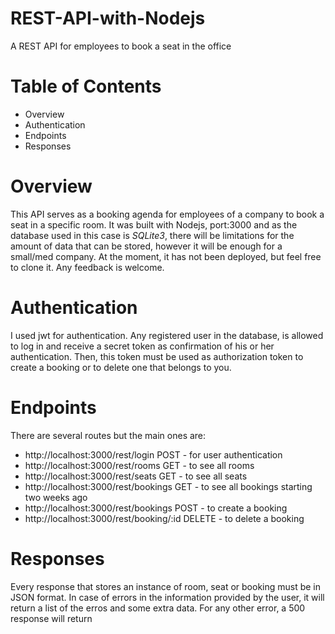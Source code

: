 # REST-API-with-Nodejs
A REST API for employees to book a seat in the office

# Table of Contents
* Overview
* Authentication
* Endpoints
* Responses

# Overview
This API serves as a booking agenda for employees of a company to book a seat in a specific room. It was built with Nodejs, port:3000 and as the database used in this case is *SQLite3*, there will be limitations for the amount of data that can be stored, however it will be enough for a small/med company. At the moment, it has not been deployed, but feel free to clone it. 
Any feedback is welcome.

# Authentication
I used jwt for authentication. Any registered user in the database, is allowed to log in and receive a secret token as confirmation of his or her authentication. Then, this token must be used as authorization token to create a booking or to delete one that belongs to you.

# Endpoints
There are several routes but the main ones are:
* http://localhost:3000/rest/login POST - for user authentication
* http://localhost:3000/rest/rooms GET - to see all rooms
* http://localhost:3000/rest/seats GET - to see all seats
* http://localhost:3000/rest/bookings GET - to see all bookings starting two weeks ago
* http://localhost:3000/rest/bookings POST - to create a booking
* http://localhost:3000/rest/booking/:id DELETE - to delete a booking

# Responses
Every response that stores an instance of room, seat or booking must be in JSON format.
In case of errors in the information provided by the user, it will return a list of the erros and some extra data.
For any other error, a 500 response will return

